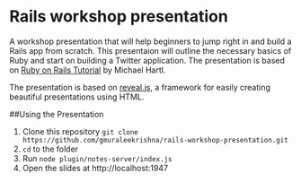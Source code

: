# Rails workshop presentation

A workshop presentation that will help beginners to jump right in and build a Rails app from scratch. This presentaion will outline the necessary basics of Ruby and start on building a Twitter application. The presentation is based on [Ruby on Rails Tutorial](https://www.railstutorial.org/book) by Michael Hartl.

The presentation is based on [reveal.js](https://github.com/hakimel/reveal.js), a framework for easily creating beautiful presentations using HTML.

##Using the Presentation
1. Clone this repository `git clone https://github.com/gmuraleekrishna/rails-workshop-presentation.git`
1. `cd` to the folder
1. Run `node plugin/notes-server/index.js`
1. Open the slides at http://localhost:1947
